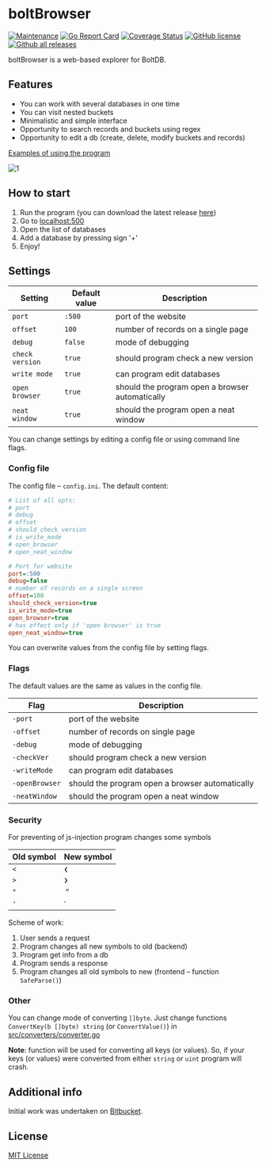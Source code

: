 # boltBrowser

[![Maintenance](https://img.shields.io/badge/Maintained%3F-yes-green.svg)](https://github.com/ShoshinNikita/boltBrowser/graphs/commit-activity)
[![Go Report Card](https://goreportcard.com/badge/github.com/ShoshinNikita/boltBrowser)](https://goreportcard.com/report/github.com/ShoshinNikita/boltBrowser)
[![Coverage Status](https://coveralls.io/repos/github/ShoshinNikita/boltBrowser/badge.svg?branch=add-travis)](https://coveralls.io/github/ShoshinNikita/boltBrowser?branch=master)
[![GitHub license](https://img.shields.io/github/license/ShoshinNikita/boltBrowser.svg)](https://github.com/ShoshinNikita/boltBrowser)
[![Github all releases](https://img.shields.io/github/downloads/ShoshinNikita/boltBrowser/total.svg)](https://github.com/ShoshinNikita/boltBrowser/releases/)

boltBrowser is a web-based explorer for BoltDB.

## Features

+ You can work with several databases in one time
+ You can visit nested buckets
+ Minimalistic and simple interface
+ Opportunity to search records and buckets using regex
+ Opportunity to edit a db (create, delete, modify buckets and records)

[Examples of using the program](Examples.md)

![1](stuff/screenshot.png)

## How to start

1. Run the program (you can download the latest release [here](https://github.com/ShoshinNikita/boltBrowser/releases))
1. Go to [localhost:500](http://localhost:500)
1. Open the list of databases
1. Add a database by pressing sign '+'
1. Enjoy!

## Settings

Setting | Default value | Description
---- | ---- | ----
`port` | `:500` | port of the website
`offset` | `100` | number of records on a single page
`debug` | `false` | mode of debugging
`check version` | `true` | should program check a new version
`write mode` | `true` | can program edit databases
`open browser` | `true` | should the program open a browser automatically
`neat window` | `true` | should the program open a neat window

You can change settings by editing a config file or using command line flags.

### Config file

The config file – `config.ini`. The default content:

```ini
# List of all opts:
# port
# debug
# offset
# should_check_version
# is_write_mode
# open_browser
# open_neat_window

# Port for website
port=:500
debug=false
# number of records on a single screen
offset=100
should_check_version=true
is_write_mode=true
open_browser=true
# has effect only if 'open browser' is true
open_neat_window=true
```

You can overwrite values from the config file by setting flags.

### Flags

The default values are the same as values in the config file.

Flag  | Description
----  | ----
`-port` | port of the website
`-offset` | number of records on single page
`-debug` | mode of debugging
`-checkVer` | should program check a new version
`-writeMode` | can program edit databases
`-openBrowser` | should the program open a browser automatically
`-neatWindow` | should the program open a neat window

### Security

For preventing of js-injection program changes some symbols

Old symbol | New symbol
---------- | ----------
`<` | `❮`
`>` | `❯`
`"` | `＂`
`'` | `ߴ`

Scheme of work:

1. User sends a request
1. Program changes all new symbols to old (backend)
1. Program get info from a db
1. Program sends a response
1. Program changes all old symbols to new (frontend – function `SafeParse()`)

### Other

You can change mode of converting `[]byte`. Just change functions `ConvertKey(b []byte) string` (or `ConvertValue()`) in [src/converters/converter.go](src/converters/converters.go)

__Note__: function will be used for converting all keys (or values). So, if your keys (or values) were converted from either `string` or `uint` program will crash.

## Additional info

Initial work was undertaken on [Bitbucket](https://bitbucket.org/ShoshinNikita/boltbrowser).

## License

[MIT License](LICENSE)